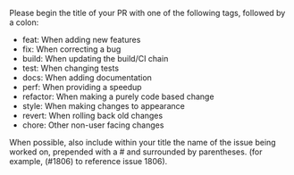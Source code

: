 Please begin the title of your PR with one of the following tags, followed by a colon:

- feat: When adding new features
- fix: When correcting a bug
- build: When updating the build/CI chain
- test: When changing tests
- docs: When adding documentation
- perf: When providing a speedup
- refactor: When making a purely code based change
- style: When making changes to appearance
- revert: When rolling back old changes
- chore: Other non-user facing changes

When possible, also include within your title the name of the issue
being worked on, prepended with a # and surrounded by
parentheses. (for example, (#1806) to reference issue 1806).

